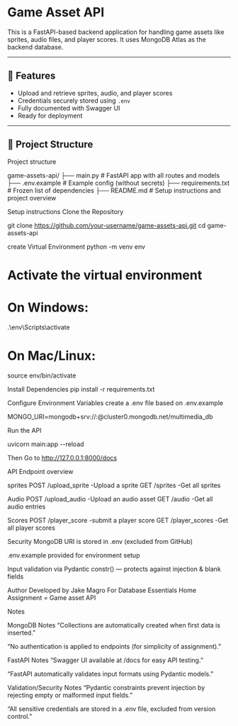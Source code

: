 # Game Asset API

This is a FastAPI-based backend application for handling game assets like sprites, audio files, and player scores. It uses MongoDB Atlas as the backend database.

---

## 🚀 Features

- Upload and retrieve sprites, audio, and player scores
- Credentials securely stored using `.env`
- Fully documented with Swagger UI
- Ready for deployment

---

## 📁 Project Structure



Project structure

game-assets-api/ 
├── main.py # FastAPI app with all routes and models 
├── .env.example # Example config (without secrets) 
├── requirements.txt # Frozen list of dependencies 
├── README.md # Setup instructions and project overview


Setup instructions 
Clone the Repository 

git clone https://github.com/your-username/game-assets-api.git
cd game-assets-api

create Virtual Environment
python -m venv env
# Activate the virtual environment
# On Windows:
.\env\Scripts\activate
# On Mac/Linux:
source env/bin/activate


Install Dependencies
pip install -r requirements.txt

Configure Environment Variables
create a .env file based on .env.example 

MONGO_URI=mongodb+srv://<username>:<password>@cluster0.mongodb.net/multimedia_db

Run the API 

uvicorn main:app --reload

Then Go to http://127.0.0.1:8000/docs

API Endpoint overview

sprites 
POST /upload_sprite -Upload a sprite
GET /sprites -Get all sprites

Audio 
POST /upload_audio -Upload an audio asset
GET /audio -Get all audio entries

Scores
POST /player_score -submit a player score
GET /player_scores  -Get all player scores


Security 
MongoDB URI is stored in .env (excluded from GitHub)

.env.example provided for environment setup

Input validation via Pydantic constr() — protects against injection & blank fields

Author 
Developed by Jake Magro
For Database Essentials Home Assignment = Game asset API


Notes 

MongoDB Notes
“Collections are automatically created when first data is inserted.”

“No authentication is applied to endpoints (for simplicity of assignment).”

FastAPI Notes
“Swagger UI available at /docs for easy API testing.”

“FastAPI automatically validates input formats using Pydantic models.”

Validation/Security Notes
“Pydantic constraints prevent injection by rejecting empty or malformed input fields.”

“All sensitive credentials are stored in a .env file, excluded from version control.”